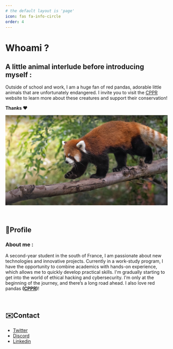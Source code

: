 ```yaml
---
# the default layout is 'page'
icon: fas fa-info-circle
order: 4
---
```


# Whoami ?

## A little animal interlude before introducing myself :
Outside of school and work, I am a huge fan of red pandas, adorable little animals that are unfortunately endangered. I invite you to visit the [CPPR](https://cppr-pandaroux.org/) website to learn more about these creatures and support their conservation!

**Thanks ❤️**

![ImagePandaRoux](/assets/img/about/redpanda.jpg)

<br>

## 👤Profile
### About me :
A second-year student in the south of France, I am passionate about new technologies and innovative projects. Currently in a work-study program, I have the opportunity to combine academics with hands-on experience, which allows me to quickly develop practical skills. I'm gradually starting to get into the world of ethical hacking and cybersecurity. I'm only at the beginning of the journey, and there’s a long road ahead. I also love red pandas **([CPPR](https://cppr-pandaroux.org/))**!

<br>

## ✉️Contact
- [Twitter](https://x.com/loanito2)
- [Discord](https://discordapp.com/users/315152854946021377)
- [Linkedin](https://www.linkedin.com/in/loan-roulph-bb1112301/)
